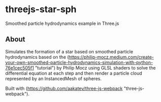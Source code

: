 # threejs-star-sph

Smoothed particle hydrodynamics example in Three.js

## About

Simulates the formation of a star based on smoothed particle hydrodynamics based on the (https://philip-mocz.medium.com/create-your-own-smoothed-particle-hydrodynamics-simulation-with-python-76e1cec505f1 "tutorial") by Philip Mocz using GLSL shaders to solve the differential equation at each step and then render a particle cloud represented by an InstancedMesh of spheres.

Built with (https://github.com/aakatev/three-js-webpack "three-js-webpack").